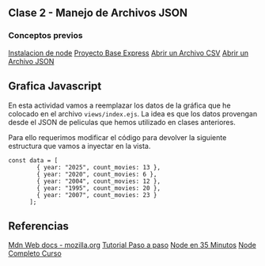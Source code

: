 ## Clase 2 - Manejo de Archivos JSON

### Conceptos previos
[Instalacion de node](docs/instalacion.md)
[Proyecto Base Express](docs/express.md)
[Abrir un Archivo CSV](docs/file-csv.md)
[Abrir un Archivo JSON](docs/open-file-json.md)

## Grafica Javascript

En esta actividad vamos a reemplazar los datos de la gráfica que he colocado en el archivo ```views/index.ejs```. La idea es que los datos provengan desde el JSON de peliculas que hemos utilizado en clases anteriores.

Para ello requerimos modificar el código para devolver la siguiente estructura que vamos a inyectar en la vista.

`````
const data = [
        { year: "2025", count_movies: 13 },
        { year: "2020", count_movies: 6 },
        { year: "2004", count_movies: 12 },
        { year: "1995", count_movies: 20 },
        { year: "2007", count_movies: 23 }
      ];
`````



## Referencias

[Mdn Web docs - mozilla.org](https://developer.mozilla.org/)
[Tutorial Paso a paso](https://medium.com/@kailasdumane100/getting-started-with-express-js-step-by-step-guide-to-build-your-first-server-6bfd4eb3876)
[Node en 35 Minutos](https://www.youtube.com/watch?v=SccSCuHhOw0)
[Node Completo Curso](https://www.youtube.com/watch?v=yB4n_K7dZV8&list=PLUofhDIg_38qm2oPOV-IRTTEKyrVBBaU7)